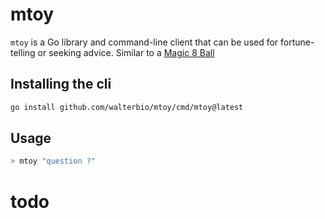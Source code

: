 # mtoy

`mtoy` is a Go library and command-line client that can be used for
fortune-telling or seeking advice. Similar to a [Magic 8
Ball](https://en.wikipedia.org/wiki/Magic_8_Ball)

## Installing the cli

``` sh
go install github.com/walterbio/mtoy/cmd/mtoy@latest
```

## Usage

``` sh
> mtoy "question ?"
```

# todo
